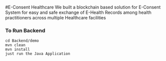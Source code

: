 #E-Consent Healthcare
We built a blockchain based solution for E-Consent System for easy and safe exchange of E-Health Records among health practitioners across multiple Healthcare facilities

### To Run Backend

```
cd Backend/demo
mvn clean 
mvn install
just run the Java Application
```